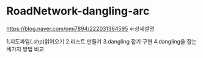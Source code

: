 # RoadNetwork-dangling-arc
https://blog.naver.com/omi7894/222031364595 <-상세설명

1.지도파일(.shp)읽어오기
2.리스트 만들기
3.dangling 잡기 구현
4.dangling을 잡는 세가지 방법 비교
